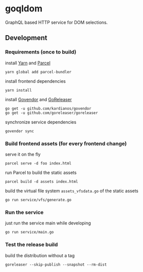 # goqldom

GraphQL based HTTP service for DOM selections.

## Development

### Requirements (once to build)

install [Yarn](https://yarnpkg.com) and [Parcel](https://parceljs.org)

```shell
yarn global add parcel-bundler
```

install frontend dependencies

```shell
yarn install
```

install [Govendor](https://github.com/kardianos/govendor) and [GoReleaser](https://goreleaser.com)

```shell
go get -u github.com/kardianos/govendor
go get -u github.com/goreleaser/goreleaser
```

synchronize service dependencies

```shell
govendor sync
```

### Build frontend assets (for every frontend change)

serve it on the fly

```shell
parcel serve -d foo index.html
```

run Parcel to build the static assets

```shell
parcel build -d assets index.html
```

build the virtual file system `assets_vfsdata.go` of the static assets

```shell
go run service/vfs/generate.go
```

### Run the service

just run the service main while developing

```shell
go run service/main.go
```

### Test the release build

build the distribution without a tag

```shell
goreleaser --skip-publish --snapshot --rm-dist
```
